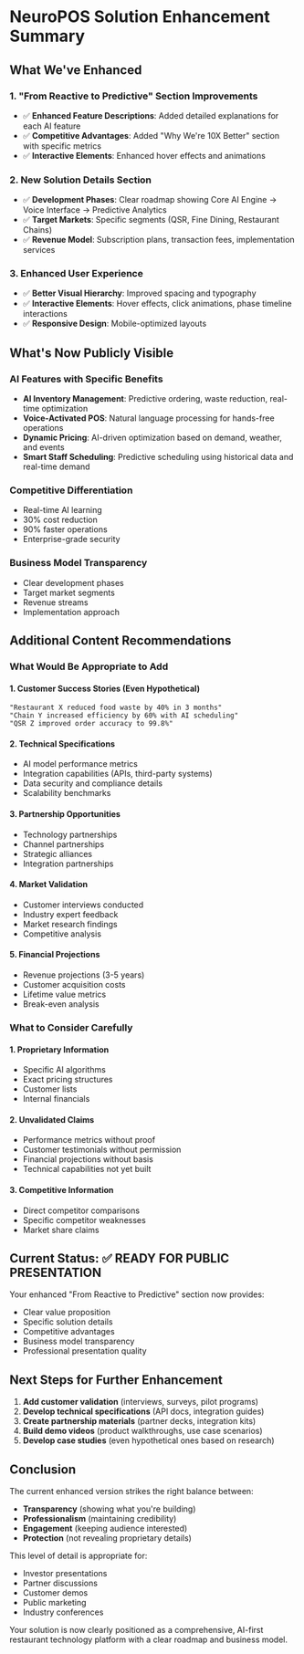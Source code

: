 # NeuroPOS Solution Enhancement Summary

## What We've Enhanced

### 1. **"From Reactive to Predictive" Section Improvements**
- ✅ **Enhanced Feature Descriptions**: Added detailed explanations for each AI feature
- ✅ **Competitive Advantages**: Added "Why We're 10X Better" section with specific metrics
- ✅ **Interactive Elements**: Enhanced hover effects and animations

### 2. **New Solution Details Section**
- ✅ **Development Phases**: Clear roadmap showing Core AI Engine → Voice Interface → Predictive Analytics
- ✅ **Target Markets**: Specific segments (QSR, Fine Dining, Restaurant Chains)
- ✅ **Revenue Model**: Subscription plans, transaction fees, implementation services

### 3. **Enhanced User Experience**
- ✅ **Better Visual Hierarchy**: Improved spacing and typography
- ✅ **Interactive Elements**: Hover effects, click animations, phase timeline interactions
- ✅ **Responsive Design**: Mobile-optimized layouts

## What's Now Publicly Visible

### **AI Features with Specific Benefits**
- **AI Inventory Management**: Predictive ordering, waste reduction, real-time optimization
- **Voice-Activated POS**: Natural language processing for hands-free operations
- **Dynamic Pricing**: AI-driven optimization based on demand, weather, and events
- **Smart Staff Scheduling**: Predictive scheduling using historical data and real-time demand

### **Competitive Differentiation**
- Real-time AI learning
- 30% cost reduction
- 90% faster operations
- Enterprise-grade security

### **Business Model Transparency**
- Clear development phases
- Target market segments
- Revenue streams
- Implementation approach

## Additional Content Recommendations

### **What Would Be Appropriate to Add**

#### 1. **Customer Success Stories (Even Hypothetical)**
```
"Restaurant X reduced food waste by 40% in 3 months"
"Chain Y increased efficiency by 60% with AI scheduling"
"QSR Z improved order accuracy to 99.8%"
```

#### 2. **Technical Specifications**
- AI model performance metrics
- Integration capabilities (APIs, third-party systems)
- Data security and compliance details
- Scalability benchmarks

#### 3. **Partnership Opportunities**
- Technology partnerships
- Channel partnerships
- Strategic alliances
- Integration partnerships

#### 4. **Market Validation**
- Customer interviews conducted
- Industry expert feedback
- Market research findings
- Competitive analysis

#### 5. **Financial Projections**
- Revenue projections (3-5 years)
- Customer acquisition costs
- Lifetime value metrics
- Break-even analysis

### **What to Consider Carefully**

#### 1. **Proprietary Information**
- Specific AI algorithms
- Exact pricing structures
- Customer lists
- Internal financials

#### 2. **Unvalidated Claims**
- Performance metrics without proof
- Customer testimonials without permission
- Financial projections without basis
- Technical capabilities not yet built

#### 3. **Competitive Information**
- Direct competitor comparisons
- Specific competitor weaknesses
- Market share claims

## Current Status: ✅ READY FOR PUBLIC PRESENTATION

Your enhanced "From Reactive to Predictive" section now provides:
- Clear value proposition
- Specific solution details
- Competitive advantages
- Business model transparency
- Professional presentation quality

## Next Steps for Further Enhancement

1. **Add customer validation** (interviews, surveys, pilot programs)
2. **Develop technical specifications** (API docs, integration guides)
3. **Create partnership materials** (partner decks, integration kits)
4. **Build demo videos** (product walkthroughs, use case scenarios)
5. **Develop case studies** (even hypothetical ones based on research)

## Conclusion

The current enhanced version strikes the right balance between:
- **Transparency** (showing what you're building)
- **Professionalism** (maintaining credibility)
- **Engagement** (keeping audience interested)
- **Protection** (not revealing proprietary details)

This level of detail is appropriate for:
- Investor presentations
- Partner discussions
- Customer demos
- Public marketing
- Industry conferences

Your solution is now clearly positioned as a comprehensive, AI-first restaurant technology platform with a clear roadmap and business model.
